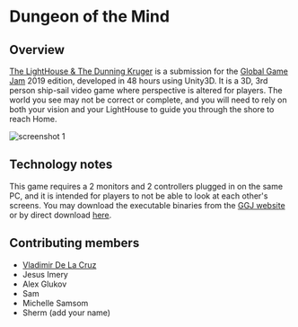 # Dungeon of the Mind

## Overview
[The LightHouse & The Dunning Kruger](https://globalgamejam.org/2019/games/the-dunning-kruger) is a submission for the [Global Game Jam](https://globalgamejam.org/) 2019 edition, developed in 48 hours using Unity3D. It is a 3D, 3rd person ship-sail video game where perspective is altered for players. The world you see may not be correct or complete, and you will need to rely on both your vision and your LightHouse to guide you through the shore to reach Home. 

![screenshot 1](https://pbs.twimg.com/media/Dx20umqWoAEfxoH.jpg)

## Technology notes
This game requires a 2 monitors and 2 controllers plugged in on the same PC, and it is intended for players to not be able to look at each other's screens. You may download the executable binaries from the [GGJ website](https://globalgamejam.org/2018/games/dungeon-mind) or by direct download [here](https://ggj.s3.amazonaws.com/games/2018/01/175640/exec/ZXX78/Dungeon%20of%20the%20Mind.zip).

## Contributing members
- [Vladimir De La Cruz](https://github.com/vladimirdlc)
- Jesus Imery
- Alex Glukov
- Sam
- Michelle Samsom
- Sherm
(add your name)
